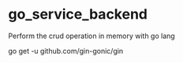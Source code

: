 # go_service_backend
Perform the crud operation in memory with go lang

go get -u github.com/gin-gonic/gin
